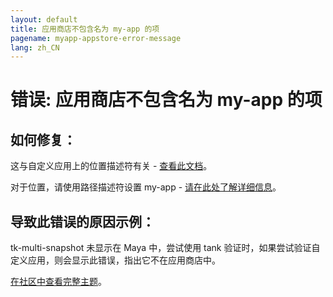 ```yaml
---
layout: default
title: 应用商店不包含名为 my-app 的项
pagename: myapp-appstore-error-message
lang: zh_CN
---
```


# 错误: 应用商店不包含名为 my-app 的项

## 如何修复：

这与自定义应用上的位置描述符有关 - [查看此文档](https://developer.shotgridsoftware.com/zh_CN/2e5ed7bb/#part-6-preparing-your-first-release)。

对于位置，请使用路径描述符设置 my-app - [请在此处了解详细信息](https://developer.shotgridsoftware.com/tk-core/descriptor.html#pointing-to-a-path-on-disk)。

## 导致此错误的原因示例：

tk-multi-snapshot 未显示在 Maya 中，尝试使用 tank 验证时，如果尝试验证自定义应用，则会显示此错误，指出它不在应用商店中。

[在社区中查看完整主题](https://community.shotgridsoftware.com/t/tank-validate-errors-on-custom-apps/10674)。

